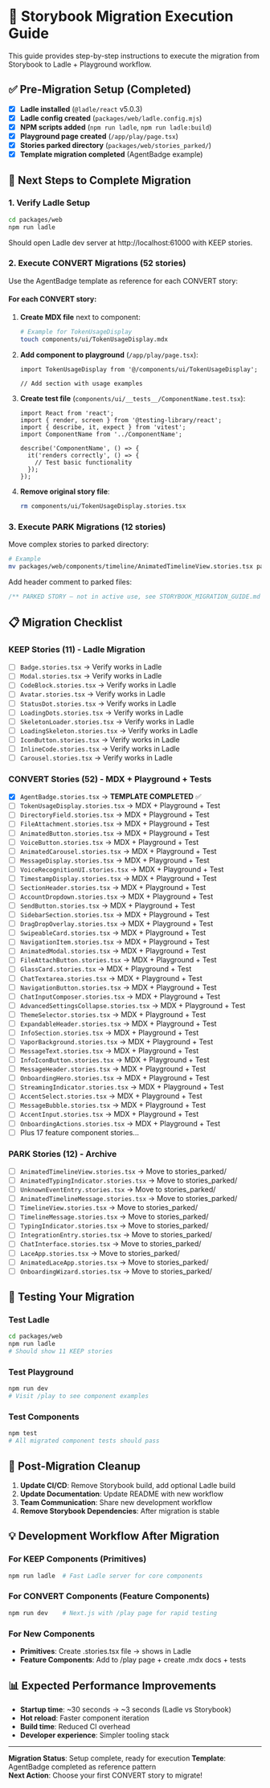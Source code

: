 # 🚀 Storybook Migration Execution Guide

This guide provides step-by-step instructions to execute the migration from Storybook to Ladle + Playground workflow.

## ✅ Pre-Migration Setup (Completed)

- [x] **Ladle installed** (`@ladle/react` v5.0.3)
- [x] **Ladle config created** (`packages/web/ladle.config.mjs`)
- [x] **NPM scripts added** (`npm run ladle`, `npm run ladle:build`)
- [x] **Playground page created** (`/app/play/page.tsx`)
- [x] **Stories parked directory** (`packages/web/stories_parked/`)
- [x] **Template migration completed** (AgentBadge example)

## 🎯 Next Steps to Complete Migration

### 1. Verify Ladle Setup
```bash
cd packages/web
npm run ladle
```
Should open Ladle dev server at http://localhost:61000 with KEEP stories.

### 2. Execute CONVERT Migrations (52 stories)

Use the AgentBadge template as reference for each CONVERT story:

#### For each CONVERT story:
1. **Create MDX file** next to component:
   ```bash
   # Example for TokenUsageDisplay
   touch components/ui/TokenUsageDisplay.mdx
   ```

2. **Add component to playground** (`/app/play/page.tsx`):
   ```tsx
   import TokenUsageDisplay from '@/components/ui/TokenUsageDisplay';
   
   // Add section with usage examples
   ```

3. **Create test file** (`components/ui/__tests__/ComponentName.test.tsx`):
   ```tsx
   import React from 'react';
   import { render, screen } from '@testing-library/react';
   import { describe, it, expect } from 'vitest';
   import ComponentName from '../ComponentName';
   
   describe('ComponentName', () => {
     it('renders correctly', () => {
       // Test basic functionality
     });
   });
   ```

4. **Remove original story file**:
   ```bash
   rm components/ui/TokenUsageDisplay.stories.tsx
   ```

### 3. Execute PARK Migrations (12 stories)

Move complex stories to parked directory:
```bash
# Example
mv packages/web/components/timeline/AnimatedTimelineView.stories.tsx packages/web/stories_parked/
```

Add header comment to parked files:
```ts
/** PARKED STORY — not in active use, see STORYBOOK_MIGRATION_GUIDE.md */
```

## 📋 Migration Checklist

### KEEP Stories (11) - Ladle Migration
- [ ] `Badge.stories.tsx` → Verify works in Ladle
- [ ] `Modal.stories.tsx` → Verify works in Ladle
- [ ] `CodeBlock.stories.tsx` → Verify works in Ladle
- [ ] `Avatar.stories.tsx` → Verify works in Ladle
- [ ] `StatusDot.stories.tsx` → Verify works in Ladle
- [ ] `LoadingDots.stories.tsx` → Verify works in Ladle
- [ ] `SkeletonLoader.stories.tsx` → Verify works in Ladle
- [ ] `LoadingSkeleton.stories.tsx` → Verify works in Ladle
- [ ] `IconButton.stories.tsx` → Verify works in Ladle
- [ ] `InlineCode.stories.tsx` → Verify works in Ladle
- [ ] `Carousel.stories.tsx` → Verify works in Ladle

### CONVERT Stories (52) - MDX + Playground + Tests
- [x] `AgentBadge.stories.tsx` → **TEMPLATE COMPLETED** ✅
- [ ] `TokenUsageDisplay.stories.tsx` → MDX + Playground + Test
- [ ] `DirectoryField.stories.tsx` → MDX + Playground + Test
- [ ] `FileAttachment.stories.tsx` → MDX + Playground + Test
- [ ] `AnimatedButton.stories.tsx` → MDX + Playground + Test
- [ ] `VoiceButton.stories.tsx` → MDX + Playground + Test
- [ ] `AnimatedCarousel.stories.tsx` → MDX + Playground + Test
- [ ] `MessageDisplay.stories.tsx` → MDX + Playground + Test
- [ ] `VoiceRecognitionUI.stories.tsx` → MDX + Playground + Test
- [ ] `TimestampDisplay.stories.tsx` → MDX + Playground + Test
- [ ] `SectionHeader.stories.tsx` → MDX + Playground + Test
- [ ] `AccountDropdown.stories.tsx` → MDX + Playground + Test
- [ ] `SendButton.stories.tsx` → MDX + Playground + Test
- [ ] `SidebarSection.stories.tsx` → MDX + Playground + Test
- [ ] `DragDropOverlay.stories.tsx` → MDX + Playground + Test
- [ ] `SwipeableCard.stories.tsx` → MDX + Playground + Test
- [ ] `NavigationItem.stories.tsx` → MDX + Playground + Test
- [ ] `AnimatedModal.stories.tsx` → MDX + Playground + Test
- [ ] `FileAttachButton.stories.tsx` → MDX + Playground + Test
- [ ] `GlassCard.stories.tsx` → MDX + Playground + Test
- [ ] `ChatTextarea.stories.tsx` → MDX + Playground + Test
- [ ] `NavigationButton.stories.tsx` → MDX + Playground + Test
- [ ] `ChatInputComposer.stories.tsx` → MDX + Playground + Test
- [ ] `AdvancedSettingsCollapse.stories.tsx` → MDX + Playground + Test
- [ ] `ThemeSelector.stories.tsx` → MDX + Playground + Test
- [ ] `ExpandableHeader.stories.tsx` → MDX + Playground + Test
- [ ] `InfoSection.stories.tsx` → MDX + Playground + Test
- [ ] `VaporBackground.stories.tsx` → MDX + Playground + Test
- [ ] `MessageText.stories.tsx` → MDX + Playground + Test
- [ ] `InfoIconButton.stories.tsx` → MDX + Playground + Test
- [ ] `MessageHeader.stories.tsx` → MDX + Playground + Test
- [ ] `OnboardingHero.stories.tsx` → MDX + Playground + Test
- [ ] `StreamingIndicator.stories.tsx` → MDX + Playground + Test
- [ ] `AccentSelect.stories.tsx` → MDX + Playground + Test
- [ ] `MessageBubble.stories.tsx` → MDX + Playground + Test
- [ ] `AccentInput.stories.tsx` → MDX + Playground + Test
- [ ] `OnboardingActions.stories.tsx` → MDX + Playground + Test
- [ ] Plus 17 feature component stories...

### PARK Stories (12) - Archive
- [ ] `AnimatedTimelineView.stories.tsx` → Move to stories_parked/
- [ ] `AnimatedTypingIndicator.stories.tsx` → Move to stories_parked/
- [ ] `UnknownEventEntry.stories.tsx` → Move to stories_parked/
- [ ] `AnimatedTimelineMessage.stories.tsx` → Move to stories_parked/
- [ ] `TimelineView.stories.tsx` → Move to stories_parked/
- [ ] `TimelineMessage.stories.tsx` → Move to stories_parked/
- [ ] `TypingIndicator.stories.tsx` → Move to stories_parked/
- [ ] `IntegrationEntry.stories.tsx` → Move to stories_parked/
- [ ] `ChatInterface.stories.tsx` → Move to stories_parked/
- [ ] `LaceApp.stories.tsx` → Move to stories_parked/
- [ ] `AnimatedLaceApp.stories.tsx` → Move to stories_parked/
- [ ] `OnboardingWizard.stories.tsx` → Move to stories_parked/

## 🧪 Testing Your Migration

### Test Ladle
```bash
cd packages/web
npm run ladle
# Should show 11 KEEP stories
```

### Test Playground
```bash
npm run dev
# Visit /play to see component examples
```

### Test Components
```bash
npm test
# All migrated component tests should pass
```

## 🎉 Post-Migration Cleanup

1. **Update CI/CD**: Remove Storybook build, add optional Ladle build
2. **Update Documentation**: Update README with new workflow
3. **Team Communication**: Share new development workflow
4. **Remove Storybook Dependencies**: After migration is stable

## 💡 Development Workflow After Migration

### For KEEP Components (Primitives)
```bash
npm run ladle  # Fast Ladle server for core components
```

### For CONVERT Components (Feature Components)  
```bash
npm run dev    # Next.js with /play page for rapid testing
```

### For New Components
- **Primitives**: Create .stories.tsx file → shows in Ladle
- **Feature Components**: Add to /play page + create .mdx docs + tests

## 📊 Expected Performance Improvements

- **Startup time**: ~30 seconds → ~3 seconds (Ladle vs Storybook)
- **Hot reload**: Faster component iteration
- **Build time**: Reduced CI overhead
- **Developer experience**: Simpler tooling stack

---

**Migration Status**: Setup complete, ready for execution
**Template**: AgentBadge completed as reference pattern  
**Next Action**: Choose your first CONVERT story to migrate!